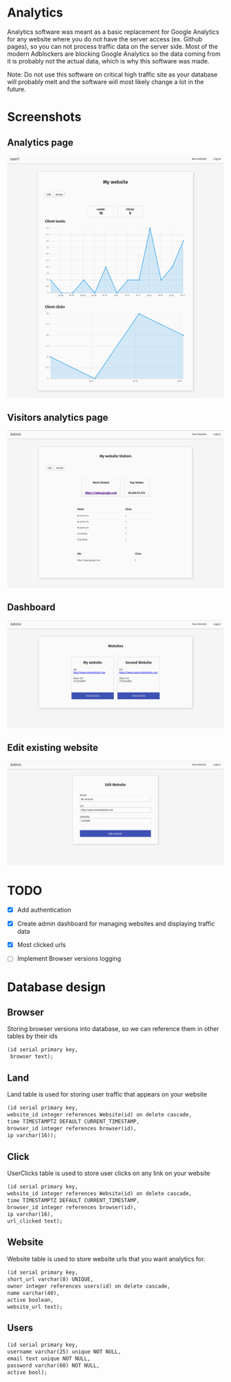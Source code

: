 # Analytics
Analytics software was meant as a basic replacement for Google Analytics
for any website where you do not have the server access (ex. Github pages),
so you can not process traffic data on the server side. Most of the modern
Adblockers are blocking Google Analytics so the data coming from it is
probably not the actual data, which is why this software was made.


Note: Do not use this software on critical high traffic site as your
database will probably melt and the software will most likely change
a lot in the future.

# Screenshots

## Analytics page
![charts example](/images/charts.png)

## Visitors analytics page
![visitors example](/images/visitors.png)

## Dashboard
![dashboard](/images/dashboard.png)

## Edit existing website
![edit website](/images/editWebsite.png)

# TODO

- [x] Add authentication

- [x] Create admin dashboard for managing websites and displaying traffic data

- [x] Most clicked urls

- [ ] Implement Browser versions logging


# Database design

## Browser
Storing browser versions into database, so we can reference them in other
tables by their ids

    (id serial primary key,
     browser text);

## Land
Land table is used for storing user traffic that appears on your website

    (id serial primary key,
    website_id integer references Website(id) on delete cascade,
    time TIMESTAMPTZ DEFAULT CURRENT_TIMESTAMP,
    browser_id integer references browser(id),
    ip varchar(16));

## Click
UserClicks table is used to store user clicks on any link on your website

    (id serial primary key,
    website_id integer references Website(id) on delete cascade,
    time TIMESTAMPTZ DEFAULT CURRENT_TIMESTAMP,
    browser_id integer references browser(id),
    ip varchar(16),
    url_clicked text);

## Website
Website table is used to store website urls that you want analytics for.

    (id serial primary key,
    short_url varchar(8) UNIQUE,
    owner integer references users(id) on delete cascade,
    name varchar(40),
    active boolean,
    website_url text);

## Users

    (id serial primary key,
    username varchar(25) unique NOT NULL,
    email text unique NOT NULL,
    password varchar(60) NOT NULL,
    active bool);